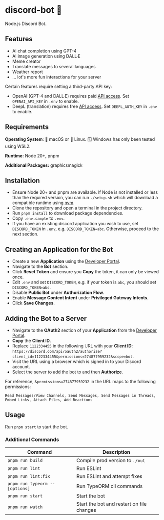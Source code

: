 # discord-bot 👾

Node.js Discord Bot.

## Features

- AI chat completion using GPT-4
- AI image generation using DALL·E
- Meme creator
- Translate messages to several languages
- Weather report
- ... lot's more fun interactions for your server

Certain features require setting a third-party API key:

- OpenAI (GPT-4 and DALL·E) requires paid [API access](https://platform.openai.com/account/api-keys). Set `OPENAI_API_KEY` in `.env` to enable.
- DeepL (translation) requires free [API access](https://www.deepl.com/account/summary). Set `DEEPL_AUTH_KEY` in `.env` to enable.

## Requirements

**Operating System**: 🍏 macOS or 🐧 Linux. 🪟 Windows has only been tested using WSL2.

**Runtime:** Node 20+, pnpm

**Additional Packages:** graphicsmagick

## Installation

- Ensure Node 20+ and pnpm are available. If Node is not installed or less than the required version, you can run
`./setup.sh` which will download a compatible runtime using [nvm](https://github.com/nvm-sh/nvm#about).
- Clone the repository and open a terminal in the project directory.
- Run `pnpm install` to download package dependencies.
- Copy `.env.sample` to `.env`.
- If you have an existing discord application you wish to use, set `DISCORD_TOKEN` in `.env`, e.g. `DISCORD_TOKEN=abc`. Otherwise, proceed to the next section. 

## Creating an Application for the Bot

- Create a new **Application** using the [Developer Portal](https://discord.com/developers/applications).
- Navigate to the **Bot** section.
- Click **Reset Token** and ensure you **Copy** the token, it can only be viewed once.
- Edit `.env` and set `DISCORD_TOKEN`, e.g. if your token is `abc`, you should set `DISCORD_TOKEN=abc`.
- Disable **Public Bot** under **Authorization Flow**.
- Enable **Message Content Intent** under **Privileged Gateway Intents**.
- Click **Save Changes**.

## Adding the Bot to a Server

- Navigate to the **OAuth2** section of your **Application** from the [Developer Portal](https://discord.com/developers/applications).
- **Copy** the **Client ID**.
- Replace `1122334455` in the following URL with your **Client ID**: `https://discord.com/api/oauth2/authorize?client_id=1122334455&permissions=274877959232&scope=bot`.
- Visit the URL using a browser which is signed in to your Discord account.
- Select the server to add the bot to and then **Authorize**.

For reference, `&permissions=274877959232` in the URL maps to the following permissions:

```
Read Messages/View Channels, Send Messages, Send Messages in Threads, Embed Links, Attach Files, Add Reactions
```

## Usage

Run `pnpm start` to start the bot.

### Additional Commands

| Command                         | Description                               |
|---------------------------------|-------------------------------------------|
| `pnpm run build`                | Compile prod version to `./out`           |
| `pnpm run lint`                 | Run ESLint                                |
| `pnpm run lint:fix`             | Run ESLint and attempt fixes              |
| `pnpm run typeorm -- [options]` | Run TypeORM cli commands                  |
| `pnpm run start`                | Start the bot                             |
| `pnpm run watch`                | Start the bot and restart on file changes |
